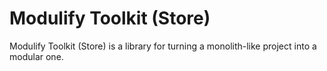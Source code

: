 # Modulify Toolkit (Store)

Modulify Toolkit (Store) is a library for turning a monolith-like project into a modular one.
